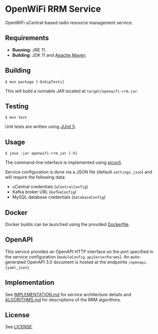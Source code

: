 # OpenWiFi RRM Service
OpenWiFi uCentral-based radio resource management service.

## Requirements
* **Running:** JRE 11.
* **Building:** JDK 11 and [Apache Maven].

## Building
```
$ mvn package [-DskipTests]
```
This will build a runnable JAR located at `target/openwifi-rrm.jar`.

## Testing
```
$ mvn test
```
Unit tests are written using [JUnit 5].

## Usage
```
$ java -jar openwifi-rrm.jar [-h]
```
The command-line interface is implemented using [picocli].

Service configuration is done via a JSON file (default `settings.json`) and will
require the following data:
* uCentral credentials (`uCentralConfig`)
* Kafka broker URL (`kafkaConfig`)
* MySQL database credentials (`databaseConfig`)

## Docker
Docker builds can be launched using the provided [Dockerfile](Dockerfile).

## OpenAPI
This service provides an OpenAPI HTTP interface on the port specified in the
service configuration (`moduleConfig.apiServerParams`). An auto-generated
OpenAPI 3.0 document is hosted at the endpoints `/openapi.{yaml,json}`.

## Implementation
See [IMPLEMENTATION.md](IMPLEMENTATION.md) for service architecture details and
[ALGORITHMS.md](ALGORITHMS.md) for descriptions of the RRM algorithms.

## License
See [LICENSE](LICENSE).


[Apache Maven]: https://maven.apache.org/
[JUnit 5]: https://junit.org/junit5/
[picocli]: https://picocli.info/
